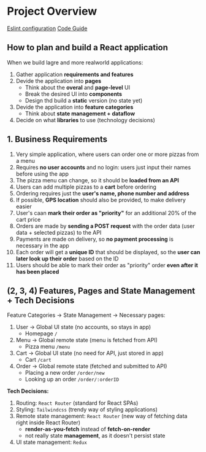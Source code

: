 # Project Overview

[Eslint configuration](docs/ESLINT_CONFIG.md)
[Code Guide](docs/CODE_GUIDE.md)

## How to **plan** and **build** a React application

When we build lagre and more realworld applications:

1. Gather application **requirements and features**
2. Devide the application into **pages**
   - Think about the **overal** and **page-level** UI
   - Break the desired UI into **components**
   - Design thd build a **static** version (no state yet)
3. Devide the application into **feature categories**
   - Think about **state management + dataflow**
4. Decide on what **libraries** to use (technology decisions)

## 1. Business Requirements

1. Very simple application, where users can order one or more pizzas from a menu
2. Requires **no user accounts** and no login: users just input their names before using the app
3. The pizza menu can change, so it should be **loaded from an API**
4. Users can add multiple pizzas to a **cart** before ordering
5. Ordering requires just the **user's name, phone number and address**
6. If possible, **GPS location** should also be provided, to make delivery easier
7. User's caan **mark their order as "priority"** for an additional 20% of the cart price
8. Orders are made by **sending a POST request** with the order data (user data + selected pizzas) to the API
9. Payments are made on delivery, so **no payment processing** is necessary in the app
10. Each order will get a **unique ID** that should be displayed, so the **user can later look up their order** based on the ID
11. Users should be able to mark their order as "priority" order **even after it has been placed**

## (2, 3, 4) Features, Pages and State Management + Tech Decisions

Feature Categories -> State Management -> Necessary pages:

1. User -> Global UI state (no accounts, so stays in app)
   - Homepage `/`
2. Menu -> Global remote state (menu is fetched from API)
   - Pizza menu `/menu`
3. Cart -> Global UI state (no need for API, just stored in app)
   - Cart `/cart`
4. Order -> Global remote state (fetched and submitted to API)
   - Placing a new order `/order/new`
   - Looking up an order `/order/:orderID`

**Tech Decisions:**

1. Routing: `React Router` (standard for React SPAs)
2. Styling: `Tailwindcss` (trendy way of styling applications)
3. Remote state management: `React Router` (new way of fetching data right inside React Router)
   - **render-as-you-fetch** instead of **fetch-on-render**
   - not really state **management**, as it doesn't persist state
4. UI state management: `Redux`
